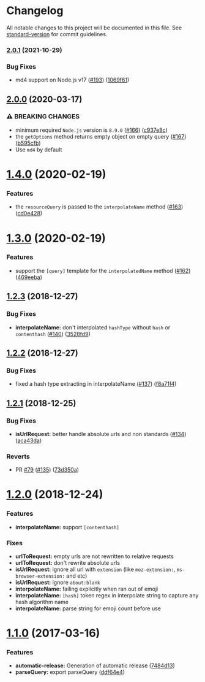 # Changelog

All notable changes to this project will be documented in this file. See [standard-version](https://github.com/conventional-changelog/standard-version) for commit guidelines.

### [2.0.1](https://github.com/webpack/loader-utils/compare/v2.0.0...v2.0.1) (2021-10-29)


### Bug Fixes

* md4 support on Node.js v17 ([#193](https://github.com/webpack/loader-utils/issues/193)) ([1069f61](https://github.com/webpack/loader-utils/commit/1069f61284a571614ee4acdde6e6087174be118a))

## [2.0.0](https://github.com/webpack/loader-utils/compare/v1.4.0...v2.0.0) (2020-03-17)


### ⚠ BREAKING CHANGES

* minimum required `Node.js` version is `8.9.0` ([#166](https://github.com/webpack/loader-utils/issues/166)) ([c937e8c](https://github.com/webpack/loader-utils/commit/c937e8c77231b42018be616b784a6b45eac86f8a))
* the `getOptions` method returns empty object on empty query ([#167](https://github.com/webpack/loader-utils/issues/167)) ([b595cfb](https://github.com/webpack/loader-utils/commit/b595cfba022d3f04f3d310dd570b0253e461605b))
* Use `md4` by default

<a name="1.4.0"></a>
# [1.4.0](https://github.com/webpack/loader-utils/compare/v1.3.0...v1.4.0) (2020-02-19)


### Features

* the `resourceQuery` is passed to the `interpolateName` method ([#163](https://github.com/webpack/loader-utils/issues/163)) ([cd0e428](https://github.com/webpack/loader-utils/commit/cd0e428))



<a name="1.3.0"></a>
# [1.3.0](https://github.com/webpack/loader-utils/compare/v1.2.3...v1.3.0) (2020-02-19)


### Features

* support the `[query]` template for the `interpolatedName` method ([#162](https://github.com/webpack/loader-utils/issues/162)) ([469eeba](https://github.com/webpack/loader-utils/commit/469eeba))



<a name="1.2.3"></a>
## [1.2.3](https://github.com/webpack/loader-utils/compare/v1.2.2...v1.2.3) (2018-12-27)


### Bug Fixes

* **interpolateName:** don't interpolated `hashType` without `hash` or `contenthash`  ([#140](https://github.com/webpack/loader-utils/issues/140)) ([3528fd9](https://github.com/webpack/loader-utils/commit/3528fd9))



<a name="1.2.2"></a>
## [1.2.2](https://github.com/webpack/loader-utils/compare/v1.2.1...v1.2.2) (2018-12-27)


### Bug Fixes

* fixed a hash type extracting in interpolateName ([#137](https://github.com/webpack/loader-utils/issues/137)) ([f8a71f4](https://github.com/webpack/loader-utils/commit/f8a71f4))



<a name="1.2.1"></a>
## [1.2.1](https://github.com/webpack/loader-utils/compare/v1.2.0...v1.2.1) (2018-12-25)


### Bug Fixes

* **isUrlRequest:** better handle absolute urls and non standards ([#134](https://github.com/webpack/loader-utils/issues/134)) ([aca43da](https://github.com/webpack/loader-utils/commit/aca43da))


### Reverts

* PR [#79](https://github.com/webpack/loader-utils/issues/79) ([#135](https://github.com/webpack/loader-utils/issues/135)) ([73d350a](https://github.com/webpack/loader-utils/commit/73d350a))



<a name="1.2.0"></a>
# [1.2.0](https://github.com/webpack/loader-utils/compare/v1.1.0...v1.2.0) (2018-12-24)


### Features

* **interpolateName:** support `[contenthash]`

### Fixes

* **urlToRequest:** empty urls are not rewritten to relative requests
* **urlToRequest:** don't rewrite absolute urls
* **isUrlRequest:** ignore all url with `extension` (like `moz-extension:`, `ms-browser-extension:` and etc)
* **isUrlRequest:** ignore `about:blank`
* **interpolateName:** failing explicitly when ran out of emoji
* **interpolateName:** `[hash]` token regex in interpolate string to capture any hash algorithm name
* **interpolateName:** parse string for emoji count before use



<a name="1.1.0"></a>
# [1.1.0](https://github.com/webpack/loader-utils/compare/v1.0.4...v1.1.0) (2017-03-16)


### Features

* **automatic-release:** Generation of automatic release ([7484d13](https://github.com/webpack/loader-utils/commit/7484d13))
* **parseQuery:** export parseQuery ([ddf64e4](https://github.com/webpack/loader-utils/commit/ddf64e4))
